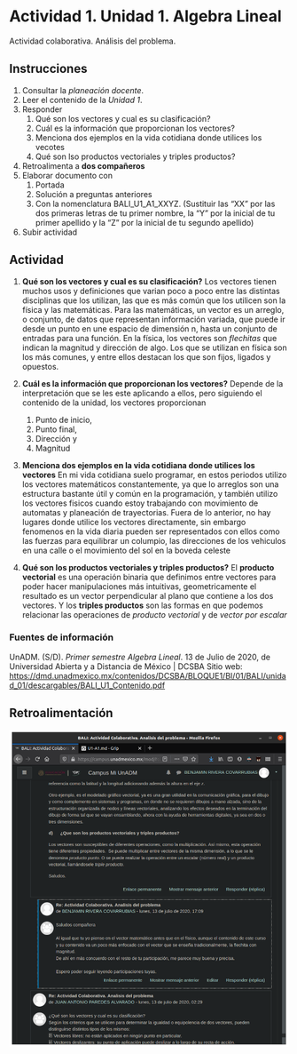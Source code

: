 # Actividad 1. Unidad 1. Algebra Lineal
Actividad colaborativa. Análisis del problema.

## Instrucciones
1. Consultar la _planeación docente_.
2. Leer el contenido de la _Unidad 1_.
3. Responder 
	1. Qué son los vectores y cual es su clasificación?
	2. Cuál es la información que proporcionan los vectores?
	3. Menciona dos ejemplos en la vida cotidiana donde utilices los vecotes
	4. Qué son lso productos vectoriales y triples productos?
4. Retroalimenta a __dos compañeros__
5. Elaborar documento con
	1. Portada
	2. Solución a preguntas anteriores
	3. Con la nomenclatura BALI_U1_A1_XXYZ.  (Sustituir las “XX” por las dos primeras letras de tu primer nombre, la “Y” por la inicial de tu primer apellido y la “Z” por la inicial de tu segundo apellido)
6. Subir actividad

## Actividad
1. __Qué son los vectores y cual es su clasificación?__
Los vectores tienen muchos usos y definiciones que varian poco a poco entre las distintas disciplinas que los utilizan, las que es más común que los utilicen son la física y las matemáticas. Para las matemáticas, un vector es un arreglo, o conjunto, de datos que representan información variada, que puede ir desde un punto en une espacio de dimensión n, hasta un conjunto de entradas para una función. En la física, los vectores son _flechitas_ que indican la magnitud y dirección de algo. Los que se  utilizan en física son los más comunes, y entre ellos destacan los que son fijos, ligados y opuestos.

2. __Cuál es la información que proporcionan los vectores?__
Depende de la interpretación que se les este aplicando a ellos, pero siguiendo el contenido de la unidad, los vectores proporcionan
	1. Punto de inicio,
	2. Punto final,
	3. Dirección y
	4. Magnitud

3. __Menciona dos ejemplos en la vida cotidiana donde utilices los vectores__
En mi vida cotidiana suelo programar, en estos periodos utilizo los vectores matemáticos constantemente, ya que lo arreglos son una estructura bastante útil y común en la programación, y también utilizo los vectores fisicos cuando estoy trabajando con movimiento de automatas y planeación de trayectorias. Fuera de lo anterior, no hay lugares donde utilice los vectores directamente, sin embargo fenomenos en la vida diaria pueden ser representados con ellos como las fuerzas para equilibrar un columpio, las direcciones de los vehiculos en una calle o el movimiento del sol en la boveda celeste

4. __Qué son los productos vectoriales y triples productos?__
El __producto vectorial__ es una operación binaria que definimos entre vectores para poder hacer manipulaciones más intuitivas, geometricamente el resultado es un vector perpendicular al plano que contiene a los dos vectores. Y los __triples productos__ son las formas en que podemos relacionar las operaciones de _producto vectorial_ y de _vector por escalar_

### Fuentes de información

UnADM. (S/D). _Primer semestre Algebra Lineal_. 13 de Julio de 2020, de Universidad Abierta y a Distancia de México | DCSBA Sitio web: https://dmd.unadmexico.mx/contenidos/DCSBA/BLOQUE1/BI/01/BALI/unidad_01/descargables/BALI_U1_Contenido.pdf
	
## Retroalimentación
![Retroalimentación](assets/BALI-U1-A1-1.png)

